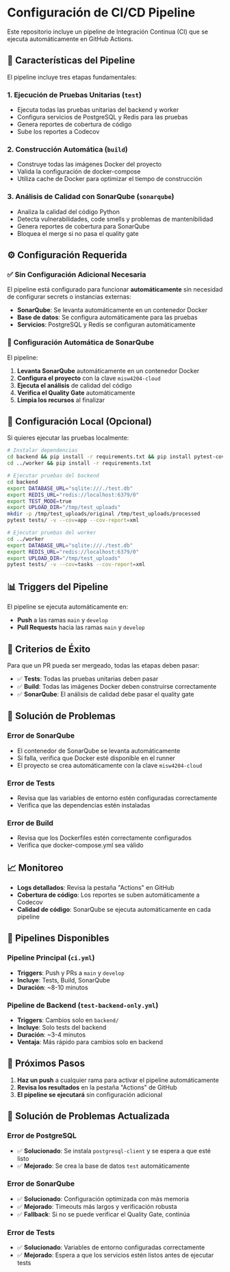 # Configuración de CI/CD Pipeline

Este repositorio incluye un pipeline de Integración Continua (CI) que se ejecuta automáticamente en GitHub Actions.

## 🚀 Características del Pipeline

El pipeline incluye tres etapas fundamentales:

### 1. **Ejecución de Pruebas Unitarias** (`test`)
- Ejecuta todas las pruebas unitarias del backend y worker
- Configura servicios de PostgreSQL y Redis para las pruebas
- Genera reportes de cobertura de código
- Sube los reportes a Codecov

### 2. **Construcción Automática** (`build`)
- Construye todas las imágenes Docker del proyecto
- Valida la configuración de docker-compose
- Utiliza cache de Docker para optimizar el tiempo de construcción

### 3. **Análisis de Calidad con SonarQube** (`sonarqube`)
- Analiza la calidad del código Python
- Detecta vulnerabilidades, code smells y problemas de mantenibilidad
- Genera reportes de cobertura para SonarQube
- Bloquea el merge si no pasa el quality gate

## ⚙️ Configuración Requerida

### ✅ **Sin Configuración Adicional Necesaria**

El pipeline está configurado para funcionar **automáticamente** sin necesidad de configurar secrets o instancias externas:

- **SonarQube**: Se levanta automáticamente en un contenedor Docker
- **Base de datos**: Se configura automáticamente para las pruebas
- **Servicios**: PostgreSQL y Redis se configuran automáticamente

### 🔧 **Configuración Automática de SonarQube**

El pipeline:
1. **Levanta SonarQube** automáticamente en un contenedor Docker
2. **Configura el proyecto** con la clave `misw4204-cloud`
3. **Ejecuta el análisis** de calidad del código
4. **Verifica el Quality Gate** automáticamente
5. **Limpia los recursos** al finalizar

## 🔧 Configuración Local (Opcional)

Si quieres ejecutar las pruebas localmente:

```bash
# Instalar dependencias
cd backend && pip install -r requirements.txt && pip install pytest-cov
cd ../worker && pip install -r requirements.txt

# Ejecutar pruebas del backend
cd backend
export DATABASE_URL="sqlite:///./test.db"
export REDIS_URL="redis://localhost:6379/0"
export TEST_MODE=true
export UPLOAD_DIR="/tmp/test_uploads"
mkdir -p /tmp/test_uploads/original /tmp/test_uploads/processed
pytest tests/ -v --cov=app --cov-report=xml

# Ejecutar pruebas del worker
cd ../worker
export DATABASE_URL="sqlite:///./test.db"
export REDIS_URL="redis://localhost:6379/0"
export UPLOAD_DIR="/tmp/test_uploads"
pytest tests/ -v --cov=tasks --cov-report=xml
```

## 📊 Triggers del Pipeline

El pipeline se ejecuta automáticamente en:

- **Push** a las ramas `main` y `develop`
- **Pull Requests** hacia las ramas `main` y `develop`

## 🎯 Criterios de Éxito

Para que un PR pueda ser mergeado, todas las etapas deben pasar:

- ✅ **Tests**: Todas las pruebas unitarias deben pasar
- ✅ **Build**: Todas las imágenes Docker deben construirse correctamente
- ✅ **SonarQube**: El análisis de calidad debe pasar el quality gate

## 🐛 Solución de Problemas

### Error de SonarQube
- El contenedor de SonarQube se levanta automáticamente
- Si falla, verifica que Docker esté disponible en el runner
- El proyecto se crea automáticamente con la clave `misw4204-cloud`

### Error de Tests
- Revisa que las variables de entorno estén configuradas correctamente
- Verifica que las dependencias estén instaladas

### Error de Build
- Revisa que los Dockerfiles estén correctamente configurados
- Verifica que docker-compose.yml sea válido

## 📈 Monitoreo

- **Logs detallados**: Revisa la pestaña "Actions" en GitHub
- **Cobertura de código**: Los reportes se suben automáticamente a Codecov
- **Calidad de código**: SonarQube se ejecuta automáticamente en cada pipeline

## 🔧 **Pipelines Disponibles**

### **Pipeline Principal** (`ci.yml`)
- **Triggers**: Push y PRs a `main` y `develop`
- **Incluye**: Tests, Build, SonarQube
- **Duración**: ~8-10 minutos

### **Pipeline de Backend** (`test-backend-only.yml`)
- **Triggers**: Cambios solo en `backend/`
- **Incluye**: Solo tests del backend
- **Duración**: ~3-4 minutos
- **Ventaja**: Más rápido para cambios solo en backend

## 🚀 **Próximos Pasos**

1. **Haz un push** a cualquier rama para activar el pipeline automáticamente
2. **Revisa los resultados** en la pestaña "Actions" de GitHub
3. **El pipeline se ejecutará** sin configuración adicional

## 🐛 **Solución de Problemas Actualizada**

### Error de PostgreSQL
- ✅ **Solucionado**: Se instala `postgresql-client` y se espera a que esté listo
- ✅ **Mejorado**: Se crea la base de datos `test` automáticamente

### Error de SonarQube
- ✅ **Solucionado**: Configuración optimizada con más memoria
- ✅ **Mejorado**: Timeouts más largos y verificación robusta
- ✅ **Fallback**: Si no se puede verificar el Quality Gate, continúa

### Error de Tests
- ✅ **Solucionado**: Variables de entorno configuradas correctamente
- ✅ **Mejorado**: Espera a que los servicios estén listos antes de ejecutar tests
